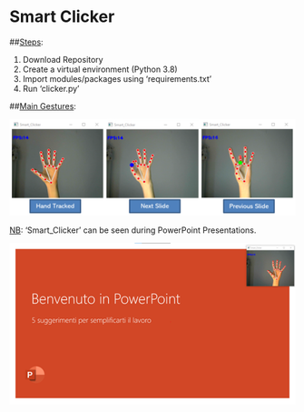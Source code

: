 # Smart Clicker

##<ins>Steps</ins>:
1)	Download Repository
2)	Create a virtual environment (Python 3.8)
3)	Import modules/packages using ‘requirements.txt’
4)	Run ‘clicker.py’

##<ins>Main Gestures</ins>:
       
![alt text](images/img1.PNG)

<ins>NB</ins>: ‘Smart_Clicker’ can be seen during PowerPoint Presentations.

![alt text](images/img2.png)
